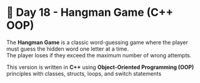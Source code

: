 # 🎯 Day 18 - Hangman Game (C++ OOP)

The **Hangman Game** is a classic word-guessing game where the player must guess the hidden word one letter at a time.  
The player loses if they exceed the maximum number of wrong attempts.  

This version is written in **C++** using **Object-Oriented Programming (OOP)** principles with classes, structs, loops, and switch statements
